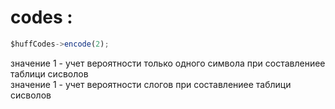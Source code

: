 # codes : 
```javascript
$huffCodes->encode(2);
```
значение 1 - учет вероятности только одного символа при составлениее таблици сисволов
<br/>
значение 1 - учет вероятности слогов при составлениее таблици сисволов

